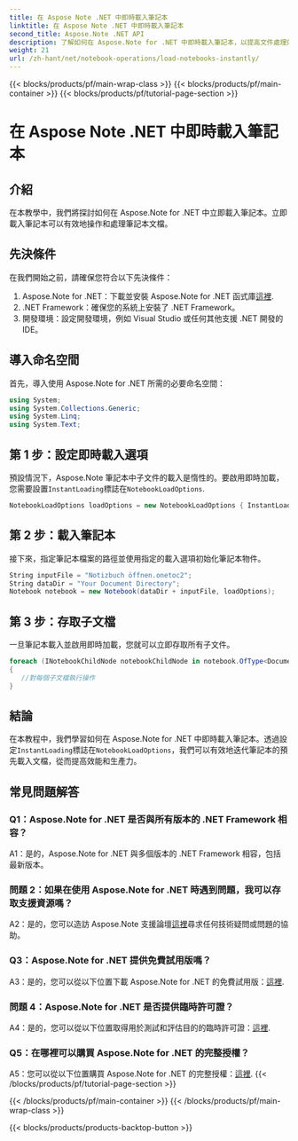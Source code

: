 ```yaml
---
title: 在 Aspose Note .NET 中即時載入筆記本
linktitle: 在 Aspose Note .NET 中即時載入筆記本
second_title: Aspose.Note .NET API
description: 了解如何在 Aspose.Note for .NET 中即時載入筆記本，以提高文件處理效率和生產力。
weight: 21
url: /zh-hant/net/notebook-operations/load-notebooks-instantly/
---
```


{{< blocks/products/pf/main-wrap-class >}}
{{< blocks/products/pf/main-container >}}
{{< blocks/products/pf/tutorial-page-section >}}

# 在 Aspose Note .NET 中即時載入筆記本

## 介紹

在本教學中，我們將探討如何在 Aspose.Note for .NET 中立即載入筆記本。立即載入筆記本可以有效地操作和處理筆記本文檔。

## 先決條件

在我們開始之前，請確保您符合以下先決條件：

1.  Aspose.Note for .NET：下載並安裝 Aspose.Note for .NET 函式庫[這裡](https://releases.aspose.com/note/net/).
2. .NET Framework：確保您的系統上安裝了 .NET Framework。
3. 開發環境：設定開發環境，例如 Visual Studio 或任何其他支援 .NET 開發的 IDE。

## 導入命名空間

首先，導入使用 Aspose.Note for .NET 所需的必要命名空間：

```csharp
using System;
using System.Collections.Generic;
using System.Linq;
using System.Text;
```

## 第 1 步：設定即時載入選項

預設情況下，Aspose.Note 筆記本中子文件的載入是惰性的。要啟用即時加載，您需要設置`InstantLoading`標誌在`NotebookLoadOptions`.

```csharp
NotebookLoadOptions loadOptions = new NotebookLoadOptions { InstantLoading = true };
```

## 第 2 步：載入筆記本

接下來，指定筆記本檔案的路徑並使用指定的載入選項初始化筆記本物件。

```csharp
String inputFile = "Notizbuch öffnen.onetoc2";
String dataDir = "Your Document Directory";
Notebook notebook = new Notebook(dataDir + inputFile, loadOptions);
```

## 第 3 步：存取子文檔

一旦筆記本載入並啟用即時加載，您就可以立即存取所有子文件。

```csharp
foreach (INotebookChildNode notebookChildNode in notebook.OfType<Document>()) 
{
   //對每個子文檔執行操作
}
```

## 結論

在本教程中，我們學習如何在 Aspose.Note for .NET 中即時載入筆記本。透過設定`InstantLoading`標誌在`NotebookLoadOptions`，我們可以有效地迭代筆記本的預先載入文檔，從而提高效能和生產力。

## 常見問題解答

### Q1：Aspose.Note for .NET 是否與所有版本的 .NET Framework 相容？

A1：是的，Aspose.Note for .NET 與多個版本的 .NET Framework 相容，包括最新版本。

### 問題 2：如果在使用 Aspose.Note for .NET 時遇到問題，我可以存取支援資源嗎？

 A2：是的，您可以造訪 Aspose.Note 支援論壇[這裡](https://forum.aspose.com/c/note/28)尋求任何技術疑問或問題的協助。

### Q3：Aspose.Note for .NET 提供免費試用版嗎？

 A3：是的，您可以從以下位置下載 Aspose.Note for .NET 的免費試用版：[這裡](https://releases.aspose.com/).

### 問題 4：Aspose.Note for .NET 是否提供臨時許可證？

 A4：是的，您可以從以下位置取得用於測試和評估目的的臨時許可證：[這裡](https://purchase.aspose.com/temporary-license/).

### Q5：在哪裡可以購買 Aspose.Note for .NET 的完整授權？

 A5：您可以從以下位置購買 Aspose.Note for .NET 的完整授權：[這裡](https://purchase.aspose.com/buy).
{{< /blocks/products/pf/tutorial-page-section >}}

{{< /blocks/products/pf/main-container >}}
{{< /blocks/products/pf/main-wrap-class >}}

{{< blocks/products/products-backtop-button >}}
